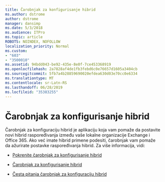 ```yaml
---
title: Čarobnjak za konfigurisanje hibrid
ms.author: dstrome
author: dstrome
manager: dansimp
ms.date: 5/3/2018
ms.audience: ITPro
ms.topic: article
ROBOTS: NOINDEX, NOFOLLOW
localization_priority: Normal
ms.custom:
- "603"
- "3500010"
ms.assetid: 94bdd043-be92-435e-8e0f-7ce453368919
ms.openlocfilehash: 2a7828af4de1fb3febd6c0e76657d1605a3404cb
ms.sourcegitcommit: 5fb7a4b28859690020efdea630d03e70cc0e6334
ms.translationtype: MT
ms.contentlocale: sr-Latn-RS
ms.lasthandoff: 06/28/2019
ms.locfileid: "35383255"
---
```

# <a name="hybrid-configuration-wizard"></a>Čarobnjak za konfigurisanje hibrid

Čarobnjak za konfiguraciju hibrid je aplikaciju koja vam pomaže da postavite novi hibrid raspoređivanja između vaše lokalne organizacije Exchange i Office 365. Ako već imate hibrid primene podesiti, čarobnjak vam pomaže da ažurirate postavke raspoređivanja hibrid. Za više informacija, vidi:
  
- [Pokrenite čarobnjak za konfigurisanje hibrid](https://technet.microsoft.com/library/mt595788%28v=exchg.150%29.aspx)

- [Čarobnjak za konfigurisanje hibrid](https://technet.microsoft.com/library/hh529921%28v=exchg.150%29.aspx)

- [Česta pitanja čarobnjak za konfiguraciju hibrid](https://technet.microsoft.com/library/mt488940%28v=exchg.150%29.aspx)
